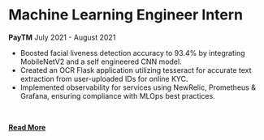 # Machine Learning Engineer Intern
**PayTM**
July 2021 - August 2021
<br>

* Boosted facial liveness detection accuracy to 93.4% by integrating MobileNetV2 and a self engineered CNN model.
* Created an OCR Flask application utilizing tesseract for accurate text extraction from user-uploaded IDs for online KYC.
* Implemented observability for services using NewRelic, Prometheus & Grafana, ensuring compliance with MLOps best practices.

<br>

**[Read More](../pages/experience4.html)**

<!-- **[<i class="fa-solid fa-circle-info"></i> Learn More](../pages/experience.html)** -->
